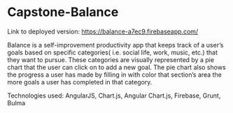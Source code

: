 # Capstone-Balance

Link to deployed version: https://balance-a7ec9.firebaseapp.com/

Balance is a self-improvement productivity app that keeps track of a user’s goals based on specific categories( i.e. social life, work, music, etc.) that they want to pursue. These categories are visually represented by a pie chart that the user can click on to add a new goal. The pie chart also shows the progress a user has made by filling in with color that section’s area the more goals a user has completed in that category.

Technologies used: AngularJS, Chart.js, Angular Chart.js, Firebase, Grunt, Bulma
